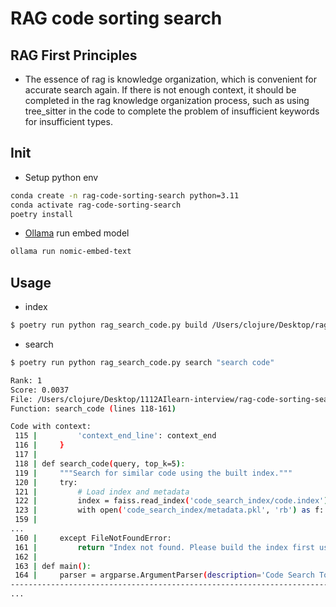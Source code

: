 # RAG code sorting search

## RAG First Principles

* The essence of rag is knowledge organization, which is convenient for accurate search again. If there is not enough context, it should be completed in the rag knowledge organization process, such as using tree_sitter in the code to complete the problem of insufficient keywords for insufficient types.

## Init

* Setup python env
```sh
conda create -n rag-code-sorting-search python=3.11
conda activate rag-code-sorting-search
poetry install
```
* [Ollama](https://ollama.com/) run embed model
```sh
ollama run nomic-embed-text
```

## Usage

* index
```sh
$ poetry run python rag_search_code.py build /Users/clojure/Desktop/rag-code-sorting-search
```

* search 
```sh
$ poetry run python rag_search_code.py search "search code"

Rank: 1
Score: 0.0037
File: /Users/clojure/Desktop/1112AIlearn-interview/rag-code-sorting-search/rag_search_code.py
Function: search_code (lines 118-161)

Code with context:
 115 |         'context_end_line': context_end
 116 |     }
 117 |
 118 | def search_code(query, top_k=5):
 119 |     """Search for similar code using the built index."""
 120 |     try:
 121 |         # Load index and metadata
 122 |         index = faiss.read_index('code_search_index/code.index')
 123 |         with open('code_search_index/metadata.pkl', 'rb') as f:
 159 |
...
 160 |     except FileNotFoundError:
 161 |         return "Index not found. Please build the index first using the build command."
 162 |
 163 | def main():
 164 |     parser = argparse.ArgumentParser(description='Code Search Tool')
--------------------------------------------------------------------------------
...
```
